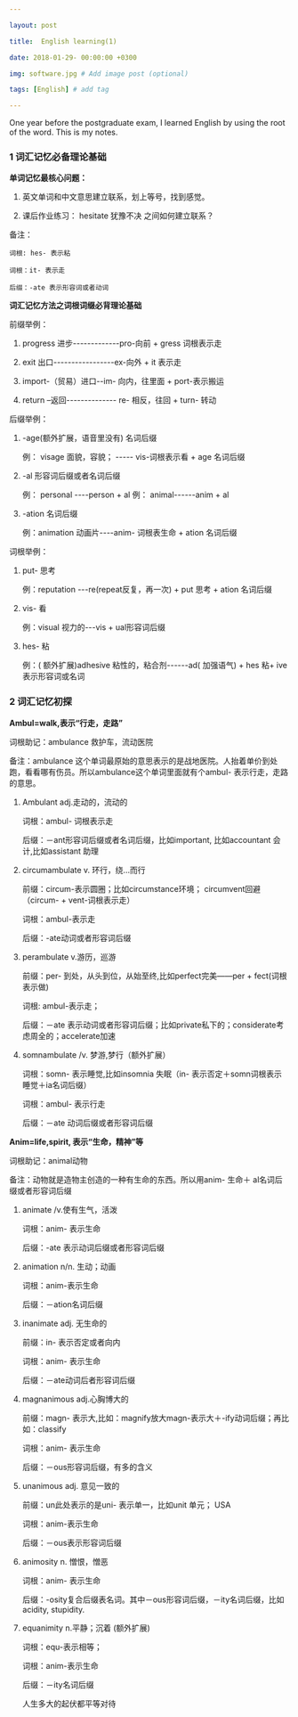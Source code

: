 ```yaml
---

layout: post

title:  English learning(1)

date: 2018-01-29- 00:00:00 +0300

img: software.jpg # Add image post (optional)

tags: [English] # add tag

---
```




One year before the postgraduate exam, I learned English by using the root of the word. This is my notes.





### 1 词汇记忆必备理论基础

**单词记忆最核心问题：**



1. 英文单词和中文意思建立联系，划上等号，找到感觉。

2. 课后作业练习： hesitate 犹豫不决 之间如何建立联系？



 备注：

	词根: hes- 表示粘

	词根：it- 表示走

	后缀：-ate 表示形容词或者动词



**词汇记忆方法之词根词缀必背理论基础**



前缀举例：



1. progress 进步-------------pro-向前 + gress 词根表示走

2. exit 出口-----------------ex-向外 + it 表示走

3. import-（贸易）进口--im- 向内，往里面 + port-表示搬运

4. return –返回-------------- re- 相反，往回 + turn- 转动



后缀举例：



1. -age(额外扩展，语音里没有) 名词后缀

 	例： visage 面貌，容貌； ----- vis-词根表示看 + age 名词后缀

2. -al 形容词后缀或者名词后缀

 	例： personal ----person + al
	例： animal------anim + al

3. -ation 名词后缀

	例：animation 动画片----anim- 词根表生命 + ation 名词后缀



词根举例：



1. put- 思考

	例：reputation ---re(repeat反复，再一次) + put 思考 + ation 名词后缀

2. vis- 看

	例：visual 视力的---vis + ual形容词后缀

3. hes- 粘

	例：( 额外扩展)adhesive 粘性的，粘合剂------ad( 加强语气) + hes 粘+ ive 表示形容词或名词



### 2 词汇记忆初探



**Ambul=walk,表示“行走，走路”**



词根助记：ambulance 救护车，流动医院



备注：ambulance 这个单词最原始的意思表示的是战地医院。人抬着单价到处跑，看看哪有伤员。所以ambulance这个单词里面就有个ambul- 表示行走，走路的意思。





1. Ambulant adj.走动的，流动的



	词根：ambul- 词根表示走

	后缀：－ant形容词后缀或者名词后缀，比如important, 比如accountant 会计,比如assistant 助理



2. circumambulate v. 环行，绕…而行



	前缀：circum-表示圆圈；比如circumstance环境； circumvent回避（circum- + vent-词根表示走）

	词根：ambul-表示走

	后缀：-ate动词或者形容词后缀



3. perambulate v.游历，巡游



	前缀：per- 到处，从头到位，从始至终,比如perfect完美——per + fect(词根表示做)

	词根: ambul-表示走；

	后缀：－ate 表示动词或者形容词后缀；比如private私下的；considerate考虑周全的；accelerate加速



4. somnambulate /v. 梦游,梦行（额外扩展）



	词根：somn- 表示睡觉,比如insomnia 失眠（in- 表示否定＋somn词根表示睡觉＋ia名词后缀）

	词根：ambul- 表示行走

	后缀：－ate 动词后缀或者形容词后缀



**Anim=life,spirit, 表示“生命，精神”等**



词根助记：animal动物



备注：动物就是造物主创造的一种有生命的东西。所以用anim- 生命＋ al名词后缀或者形容词后缀



1. animate /v.使有生气，活泼



    词根：anim- 表示生命

	后缀：-ate 表示动词后缀或者形容词后缀



2. animation n/n. 生动；动画



	词根：anim-表示生命

	后缀：－ation名词后缀



3. inanimate adj. 无生命的



	前缀：in- 表示否定或者向内

	词根：anim- 表示生命

	后缀：－ate动词后者形容词后缀



4. magnanimous adj.心胸博大的



	前缀：magn- 表示大,比如：magnify放大magn-表示大＋-ify动词后缀；再比如：classify

	词根：anim- 表示生命

	后缀：－ous形容词后缀，有多的含义



5. unanimous adj. 意见一致的



	前缀：un此处表示的是uni- 表示单一，比如unit 单元； USA

	词根：anim-表示生命

	后缀：－ous表示形容词后缀



6. animosity n. 憎恨，憎恶



	词根：anim- 表示生命

	后缀：-osity复合后缀表名词。其中－ous形容词后缀，－ity名词后缀，比如acidity, stupidity.



7. equanimity n.平静；沉着 (额外扩展)



	词根：equ-表示相等；

	词根：anim-表示生命

	后缀：－ity名词后缀

    人生多大的起伏都平等对待

























